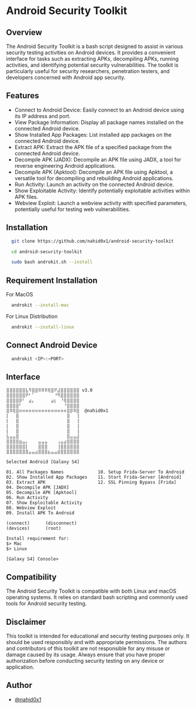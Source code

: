 
# Android Security Toolkit
## Overview

The Android Security Toolkit is a bash script designed to assist in various security testing activities on Android devices. It provides a convenient interface for tasks such as extracting APKs, decompiling APKs, running activities, and identifying potential security vulnerabilities. The toolkit is particularly useful for security researchers, penetration testers, and developers concerned with Android app security.


## Features

- Connect to Android Device: Easily connect to an Android device using its IP address and port.
- View Package Information: Display all package names installed on the connected Android device.
- Show Installed App Packages: List installed app packages on the connected Android device.
- Extract APK: Extract the APK file of a specified package from the connected Android device.
- Decompile APK (JADX): Decompile an APK file using JADX, a tool for reverse engineering Android applications.
- Decompile APK (Apktool): Decompile an APK file using Apktool, a versatile tool for decompiling and rebuilding Android applications.
- Run Activity: Launch an activity on the connected Android device.
- Show Exploitable Activity: Identify potentially exploitable activities within APK files.
- Webview Exploit: Launch a webview activity with specified parameters, potentially useful for testing web vulnerabilities.


## Installation

```bash
  git clone https://github.com/nahid0x1/android-security-toolkit
```
```bash
  cd android-security-toolkit
```
```bash
  sudo bash androkit.sh --install
```

## Requirement Installation
For MacOS
```bash
  androkit --install-mac
```
For Linux Distribution
```bash
  androkit --install-linux
```

## Connect Android Device
```bash
  androkit <IP>:<PORT>
```


## Interface

```
⣿⣿⣿⣿⣿⣿⣧⠻⣿⣿⠿⠿⠿⢿⣿⠟⣼⣿⣿⣿⣿⣿⣿ v3.0
⣿⣿⣿⣿⣿⣿⠟⠃⠁⠀⠀⠀⠀⠀⠀⠘⠻⣿⣿⣿⣿⣿⣿
⣿⣿⣿⣿⡿⠃⠀⣴⡄⠀⠀⠀⠀⠀⣴⡆⠀⠘⢿⣿⣿⣿⣿
⣿⣿⣿⣿⠃⠀⠀⠀⠀⠀⠀⠀⠀⠀⠀⠀⠀⠀⠘⣿⣿⣿⣿
⣿⠿⢿⣿⠶⠶⠶⠶⠶⠶⠶⠶⠶⠶⠶⠶⠶⠶⠶⣿⡿⠿⣿  @nahid0x1
⡇⠀⠀⣿⠀⠀⠀⠀⠀⠀⠀⠀⠀⠀⠀⠀⠀⠀⠀⣿⠀⠀⢸
⡇⠀⠀⣿⠀⠀⠀⠀⠀⠀⠀⠀⠀⠀⠀⠀⠀⠀⠀⣿⠀⠀⢸
⡇⠀⠀⣿⠀⠀⠀⠀⠀⠀⠀⠀⠀⠀⠀⠀⠀⠀⠀⣿⠀⠀⢸
⡇⠀⠀⣿⠀⠀⠀⠀⠀⠀⠀⠀⠀⠀⠀⠀⠀⠀⠀⣿⠀⠀⢸
⣧⣤⣤⣿⠀⠀⠀⠀⠀⠀⠀⠀⠀⠀⠀⠀⠀⠀⠀⣿⣤⣤⣼
⣿⣿⣿⣿⣶⣤⡄⠀⠀⠀⣤⣤⣤⠀⠀⠀⢠⣤⣴⣿⣿⣿⣿
⣿⣿⣿⣿⣿⣿⡇⠀⠀⠀⣿⣿⣿⠀⠀⠀⢸⣿⣿⣿⣿⣿⣿
⣿⣿⣿⣿⣿⣿⣿⣤⣤⣴⣿⣿⣿⣦⣤⣤⣾⣿⣿⣿⣿⣿⣿

Selected Android [Galaxy S4]

01. All Packages Names             10. Setup Frida-Server To Android
02. Show Installed App Packages    11. Start Frida-Server [Android]
03. Extract APK                    12. SSL Pinning Bypass [Frida]
04. Decompile APK [JADX]
05. Decompile APK [Apktool]
06. Run Activity
07. Show Exploitable Activity
08. Webview Exploit
09. Install APK To Android

(connect)      (disconnect)
(devices)      (root)

Install requirement for:
$> Mac
$> Linux

[Galaxy S4] Console>

```



## Compatibility

The Android Security Toolkit is compatible with both Linux and macOS operating systems. It relies on standard bash scripting and commonly used tools for Android security testing.


## Disclaimer

This toolkit is intended for educational and security testing purposes only. It should be used responsibly and with appropriate permissions. The authors and contributors of this toolkit are not responsible for any misuse or damage caused by its usage. Always ensure that you have proper authorization before conducting security testing on any device or application.


## Author

- [@nahid0x1](https://www.linkedin.com/in/nahid0x1)

